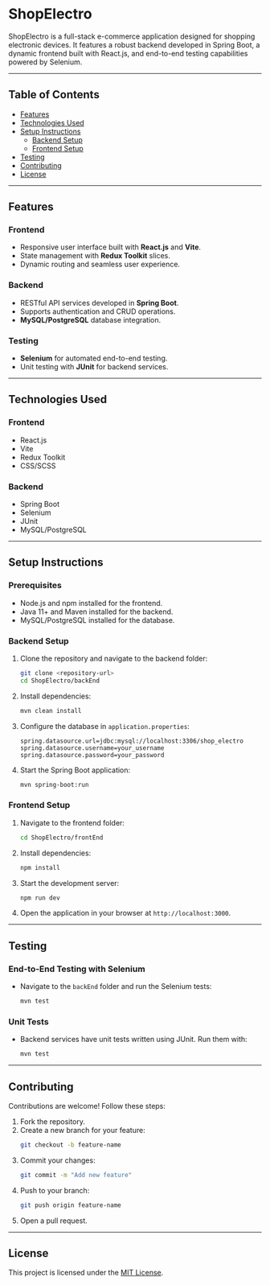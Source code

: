 
# ShopElectro

ShopElectro is a full-stack e-commerce application designed for shopping electronic devices. It features a robust backend developed in Spring Boot, a dynamic frontend built with React.js, and end-to-end testing capabilities powered by Selenium.

---

## Table of Contents

- [Features](#features)
- [Technologies Used](#technologies-used)
- [Setup Instructions](#setup-instructions)
  - [Backend Setup](#backend-setup)
  - [Frontend Setup](#frontend-setup)
- [Testing](#testing)
- [Contributing](#contributing)
- [License](#license)

---

## Features

### Frontend
- Responsive user interface built with **React.js** and **Vite**.
- State management with **Redux Toolkit** slices.
- Dynamic routing and seamless user experience.

### Backend
- RESTful API services developed in **Spring Boot**.
- Supports authentication and CRUD operations.
- **MySQL/PostgreSQL** database integration.

### Testing
- **Selenium** for automated end-to-end testing.
- Unit testing with **JUnit** for backend services.

---

## Technologies Used

### Frontend
- React.js
- Vite
- Redux Toolkit
- CSS/SCSS

### Backend
- Spring Boot
- Selenium
- JUnit
- MySQL/PostgreSQL

---

## Setup Instructions

### Prerequisites
- Node.js and npm installed for the frontend.
- Java 11+ and Maven installed for the backend.
- MySQL/PostgreSQL installed for the database.

### Backend Setup
1. Clone the repository and navigate to the backend folder:
   ```bash
   git clone <repository-url>
   cd ShopElectro/backEnd
   ```
2. Install dependencies:
   ```bash
   mvn clean install
   ```
3. Configure the database in `application.properties`:
   ```properties
   spring.datasource.url=jdbc:mysql://localhost:3306/shop_electro
   spring.datasource.username=your_username
   spring.datasource.password=your_password
   ```
4. Start the Spring Boot application:
   ```bash
   mvn spring-boot:run
   ```

### Frontend Setup
1. Navigate to the frontend folder:
   ```bash
   cd ShopElectro/frontEnd
   ```
2. Install dependencies:
   ```bash
   npm install
   ```
3. Start the development server:
   ```bash
   npm run dev
   ```
4. Open the application in your browser at `http://localhost:3000`.

---

## Testing

### End-to-End Testing with Selenium
- Navigate to the `backEnd` folder and run the Selenium tests:
  ```bash
  mvn test
  ```

### Unit Tests
- Backend services have unit tests written using JUnit. Run them with:
  ```bash
  mvn test
  ```

---

## Contributing

Contributions are welcome! Follow these steps:
1. Fork the repository.
2. Create a new branch for your feature:
   ```bash
   git checkout -b feature-name
   ```
3. Commit your changes:
   ```bash
   git commit -m "Add new feature"
   ```
4. Push to your branch:
   ```bash
   git push origin feature-name
   ```
5. Open a pull request.

---

## License

This project is licensed under the [MIT License](LICENSE).
